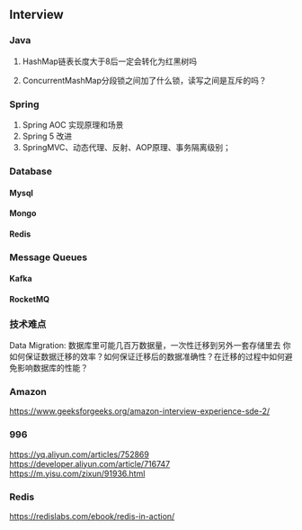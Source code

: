 ## Interview

### Java

1. HashMap链表长度大于8后一定会转化为红黑树吗

2. ConcurrentMashMap分段锁之间加了什么锁，读写之间是互斥的吗？


### Spring 

1. Spring AOC 实现原理和场景
2. Spring 5 改进
3. SpringMVC、动态代理、反射、AOP原理、事务隔离级别；

### Database

#### Mysql

#### Mongo

#### Redis

### Message Queues

#### Kafka

#### RocketMQ

### 技术难点

Data Migration:
数据库里可能几百万数据量，一次性迁移到另外一套存储里去
你如何保证数据迁移的效率？如何保证迁移后的数据准确性？在迁移的过程中如何避免影响数据库的性能？

### Amazon
https://www.geeksforgeeks.org/amazon-interview-experience-sde-2/

### 996
https://yq.aliyun.com/articles/752869
https://developer.aliyun.com/article/716747
https://m.yisu.com/zixun/91936.html

### Redis

https://redislabs.com/ebook/redis-in-action/
